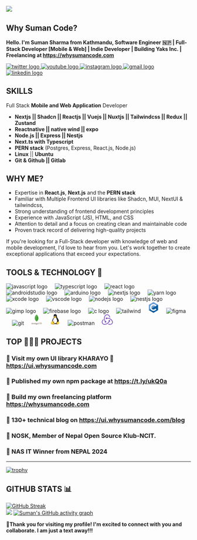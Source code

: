 [![](https://visitcount.itsvg.in/api?id=iam8uman&icon=0&color=0)](https://visitcount.itsvg.in)
## Why Suman Code?

**Hello. I'm Suman Sharma from Kathmandu, Software Engineer 🇳🇵 | Full-Stack Developer [Mobile & Web] | Indie Developer | Building Yaks Inc. | Freelancing at https://whysumancode.com** 

<div align="left">
  <a href="https://twitter.com/iam8uman" target="_blank">
    <img src="https://img.shields.io/static/v1?message=Twitter&logo=twitter&label=&color=1DA1F2&logoColor=white&labelColor=&style=for-the-badge" height="35" alt="twitter logo"  />
  </a>
  <a href="https://www.youtube.com/@whysumancode" target="_blank">
    <img src="https://img.shields.io/static/v1?message=Youtube&logo=youtube&label=&color=FF0000&logoColor=white&labelColor=&style=for-the-badge" height="35" alt="youtube logo"  />
  </a>
  <a href="https://www.instagram.com/_sumanifest/" target="_blank">
    <img src="https://img.shields.io/static/v1?message=Instagram&logo=instagram&label=&color=E4405F&logoColor=white&labelColor=&style=for-the-badge" height="35" alt="instagram logo"  />
  </a>
<a href="mailto:code.sumansharma@gmail.com" target="_blank">
    <img src="https://img.shields.io/static/v1?message=Gmail&logo=gmail&label=&color=D14836&logoColor=white&labelColor=&style=for-the-badge" height="35" alt="gmail logo"  />
  </a>
  <a href="https://www.linkedin.com/in/iam8uman/" target="_blank">
    <img src="https://img.shields.io/static/v1?message=LinkedIn&logo=linkedin&label=&color=0077B5&logoColor=white&labelColor=&style=for-the-badge" height="35" alt="linkedin logo"  />
  </a>
</div>



<h2 align="left">SKILLS</h2>

Full Stack **Mobile and Web Application** Developer
- **Nextjs || Shadcn || Reactjs || Vuejs || Nuxtjs || Tailwindcss || Redux || Zustand**
- **Reactnative || native wind || expo**
- **Node.js || Express || Nestjs**
- **Next.ts with Typescript**
- **PERN stack** (Postgres, Express, React.js, Node.js)
- **Linux** || **Ubuntu**
- **Git & Github || Gitlab**


## WHY ME?
- Expertise in **React.js**, **Next.js** and the **PERN stack**
- Familiar with Multiple Frontend UI libraries like Shadcn, MUI, NextUI & tailwindcss,
- Strong understanding of frontend development principles
- Experience with JavaScript (JS), HTML, and CSS
- Attention to detail and a focus on creating clean and maintainable code
- Proven track record of delivering high-quality projects

If you're looking for a Full-Stack developer with knowledge of web and mobile development, I'd love to hear from you. Let's work together to create exceptional applications that exceed your expectations.

## TOOLS & TECHNOLOGY 📀

<div align="left">
  <img src="https://cdn.jsdelivr.net/gh/devicons/devicon/icons/javascript/javascript-original.svg" height="30" alt="javascript logo"  />
  <img width="12" />
  <img src="https://cdn.jsdelivr.net/gh/devicons/devicon/icons/typescript/typescript-original.svg" height="30" alt="typescript logo"  />
  <img width="12" />
  <img src="https://cdn.jsdelivr.net/gh/devicons/devicon/icons/react/react-original.svg" height="30" alt="react logo"  />
  <img width="12" />
  <img src="https://cdn.jsdelivr.net/gh/devicons/devicon/icons/androidstudio/androidstudio-original.svg" height="30" alt="androidstudio logo"  />
  <img width="12" />
  <img src="https://cdn.jsdelivr.net/gh/devicons/devicon/icons/arduino/arduino-original.svg" height="30" alt="arduino logo"  />
  <img width="12" />
  <img src="https://cdn.jsdelivr.net/gh/devicons/devicon/icons/nextjs/nextjs-original.svg" height="30" alt="nextjs logo"  />
  <img width="12" />
  <img src="https://cdn.jsdelivr.net/gh/devicons/devicon/icons/yarn/yarn-original.svg" height="30" alt="yarn logo"  />
  <img width="12" />
  <img src="https://cdn.jsdelivr.net/gh/devicons/devicon/icons/xcode/xcode-original.svg" height="30" alt="xcode logo"  />
  <img width="12" />
  <img src="https://cdn.jsdelivr.net/gh/devicons/devicon/icons/vscode/vscode-original.svg" height="30" alt="vscode logo"  />
  <img width="12" />
  <img src="https://cdn.jsdelivr.net/gh/devicons/devicon/icons/nodejs/nodejs-original.svg" height="30" alt="nodejs logo"  />
  <img width="12" />
  <img src="https://cdn.jsdelivr.net/gh/devicons/devicon/icons/nestjs/nestjs-original.svg" height="30" alt="nestjs logo"  />
  <img width="12" />
  <img src="https://cdn.jsdelivr.net/gh/devicons/devicon/icons/gimp/gimp-original.svg" height="30" alt="gimp logo"  />
  <img width="12" />
  <img src="https://cdn.jsdelivr.net/gh/devicons/devicon/icons/firebase/firebase-plain.svg" height="30" alt="firebase logo"  />
  <img width="12" />
  <img src="https://cdn.jsdelivr.net/gh/devicons/devicon/icons/c/c-original.svg" height="30" alt="c logo"  />
  <img width="12" />
  <img src="https://www.vectorlogo.zone/logos/tailwindcss/tailwindcss-icon.svg" alt="tailwind" width="30" height="30"/>
  <img width="12" />
  <img src="https://raw.githubusercontent.com/devicons/devicon/master/icons/c/c-original.svg" alt="c" width="30" height="30"/>
  <img width="12" />
  <img src="https://www.vectorlogo.zone/logos/figma/figma-icon.svg" alt="figma" width="30" height="30"/>
  <img width="12" />
  <img src="https://www.vectorlogo.zone/logos/git-scm/git-scm-icon.svg" alt="git" width="30" height="30"/>
  <img width="12" />
  <img src="https://raw.githubusercontent.com/devicons/devicon/master/icons/mongodb/mongodb-original-wordmark.svg" alt="mongodb" width="30" height="30"/> 
  <img width="12" />
  <img src="https://raw.githubusercontent.com/devicons/devicon/master/icons/linux/linux-original.svg" alt="linux" width="30" height="30"/>
  <img width="12" />
  <img src="https://www.vectorlogo.zone/logos/getpostman/getpostman-icon.svg" alt="postman" width="30" height="30"/> 
  <img width="12" />
  <img src="https://raw.githubusercontent.com/devicons/devicon/master/icons/redux/redux-original.svg" alt="redux" width="30" height="30" /> 
</div>



## TOP 🌟🌟🌟 PROJECTS 
### 📍 Visit my own UI library KHARAYO 🐰 https://ui.whysumancode.com
### 📍 Published my own npm package at https://t.ly/ukQ0a
### 📍 Build  my own freelancing platform  https://whysumancode.com
### 📍 130+ technical blog on https://ui.whysumancode.com/blog
### 📍 NOSK, Member of Nepal Open Source Klub-NCIT. 
### 📍 NAS IT Winner from NEPAL 2024


<hr/>

[![trophy](https://github-profile-trophy.vercel.app/?username=iam8uman)](https://github.com/ryo-ma/github-profile-trophy)


  
## GITHUB STATS 📊
[![GitHub Streak](https://streak-stats.demolab.com?user=iam8uman&theme=dark&card_width=1000)](https://git.io/streak-stats)
<br/>
![](https://github-readme-stats.vercel.app/api/top-langs/?username=iam8uman&theme=dark&hide_border=false&include_all_commits=true&count_private=true&layout=compact&card_width=1000)
[![Suman's GitHub activity graph](https://github-readme-activity-graph.vercel.app/graph?username=iam8uman&theme=github-compact)](https://github.com/iam8uman/github-readme-activity-graph)
<br/>

<!-- <div align='center'>
  <img  src='./iam8uman (1).png' />
</div> -->

🎈**Thank you for visiting my profile! I'm excited to connect with you and collaborate. I am just a text away!!!**

